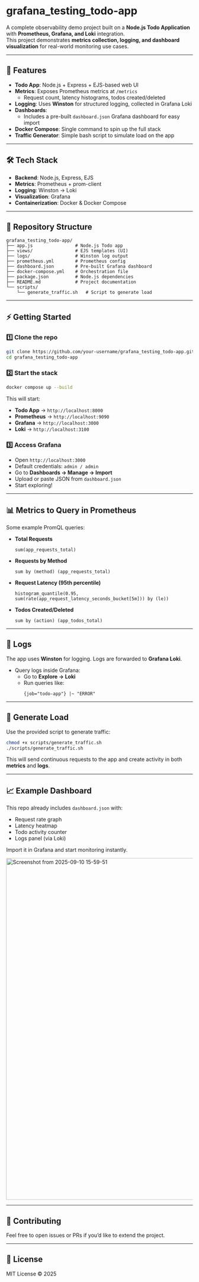 # grafana_testing_todo-app

A complete observability demo project built on a **Node.js Todo Application** with **Prometheus, Grafana, and Loki** integration.  
This project demonstrates **metrics collection, logging, and dashboard visualization** for real-world monitoring use cases.

---

## 🚀 Features

- **Todo App**: Node.js + Express + EJS-based web UI
- **Metrics**: Exposes Prometheus metrics at `/metrics`
  - Request count, latency histograms, todos created/deleted
- **Logging**: Uses **Winston** for structured logging, collected in Grafana Loki
- **Dashboards**:
  - Includes a pre-built `dashboard.json` Grafana dashboard for easy import
- **Docker Compose**: Single command to spin up the full stack
- **Traffic Generator**: Simple bash script to simulate load on the app

---

## 🛠️ Tech Stack

- **Backend**: Node.js, Express, EJS
- **Metrics**: Prometheus + prom-client
- **Logging**: Winston → Loki
- **Visualization**: Grafana
- **Containerization**: Docker & Docker Compose

---

## 📂 Repository Structure

```
grafana_testing_todo-app/
├── app.js                # Node.js Todo app
├── views/                # EJS templates (UI)
├── logs/                 # Winston log output
├── prometheus.yml        # Prometheus config
├── dashboard.json        # Pre-built Grafana dashboard
├── docker-compose.yml    # Orchestration file
├── package.json          # Node.js dependencies
├── README.md             # Project documentation
└── scripts/
    └── generate_traffic.sh   # Script to generate load
```

---

## ⚡ Getting Started

### 1️⃣ Clone the repo
```bash
git clone https://github.com/your-username/grafana_testing_todo-app.git
cd grafana_testing_todo-app
```

### 2️⃣ Start the stack
```bash
docker compose up --build
```

This will start:
- **Todo App** → `http://localhost:8000`
- **Prometheus** → `http://localhost:9090`
- **Grafana** → `http://localhost:3000`
- **Loki** → `http://localhost:3100`

### 3️⃣ Access Grafana
- Open `http://localhost:3000`
- Default credentials: `admin / admin`
- Go to **Dashboards → Manage → Import**
- Upload or paste JSON from `dashboard.json`
- Start exploring!

---

## 📊 Metrics to Query in Prometheus

Some example PromQL queries:

- **Total Requests**  
  ```promql
  sum(app_requests_total)
  ```
- **Requests by Method**  
  ```promql
  sum by (method) (app_requests_total)
  ```
- **Request Latency (95th percentile)**  
  ```promql
  histogram_quantile(0.95, sum(rate(app_request_latency_seconds_bucket[5m])) by (le))
  ```
- **Todos Created/Deleted**  
  ```promql
  sum by (action) (app_todos_total)
  ```

---

## 📜 Logs

The app uses **Winston** for logging. Logs are forwarded to **Grafana Loki**.  

- Query logs inside Grafana:
  - Go to **Explore → Loki**
  - Run queries like:
    ```logql
    {job="todo-app"} |~ "ERROR"
    ```

---

## 🔄 Generate Load

Use the provided script to generate traffic:

```bash
chmod +x scripts/generate_traffic.sh
./scripts/generate_traffic.sh
```

This will send continuous requests to the app and create activity in both **metrics** and **logs**.

---

## 📈 Example Dashboard

This repo already includes `dashboard.json` with:
- Request rate graph
- Latency heatmap
- Todo activity counter
- Logs panel (via Loki)

Import it in Grafana and start monitoring instantly.

<img width="1520" height="921" alt="Screenshot from 2025-09-10 15-59-51" src="https://github.com/user-attachments/assets/e9aea549-5668-4ca8-a5d6-ee93af419755" />

---

## 🤝 Contributing

Feel free to open issues or PRs if you’d like to extend the project.

---

## 📄 License

MIT License © 2025
